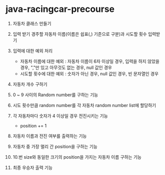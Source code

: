 # java-racingcar-precourse

1. 자동차 클래스 만들기
2. 입력 받기
   경주할 자동차 이름(이름은 쉽표(,) 기준으로 구분)과 시도할 횟수 입력받기
3. 입력에 대한 예외 처리

   * 자동차 이름에 대한 예외 : 자동차 이름이 6자 이상일 경우, 입력을 하지 않았을 경우, ","만 있고 아무것도 없는 경우, null 값인 경우
   * 시도할 횟수에 대한 예외 : 숫자가 아닌 경우, null 값인 경우, 빈 문자열인 경우
4. 자동차 개수 구하기
5. 0 ~ 9 사이의 Random number를 구하는 기능
6. 시도 횟수만큼 random number를 각 자동차 random number list에 할당하기
7. 각 자동차마다 숫자가 4 이상일 경우 전진시키는 기능

   * position += 1
8. 자동차 이름과 전진 여부를 출력하는 기능
9. 자동차 중 가장 멀리 간 position을 구하는 기능
10. 10.번 size와 동일한 크기의 position을 가지는 자동차 이름 구하는 기능
11. 최종 우승자 출력 기능
